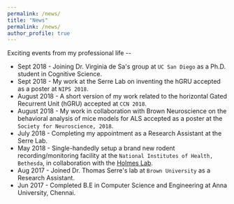 ```yaml
---
permalink: /news/
title: "News"
permalink: /news/
author_profile: true
---
```


Exciting events from my professional life --

* Sept 2018 - Joining Dr. Virginia de Sa's group at `UC San Diego` as a Ph.D. student in Cognitive Science.
* Sept 2018 - My work at the Serre Lab on inventing the hGRU accepted as a poster at `NIPS 2018`.
* August 2018 - A short version of my work related to the horizontal Gated Recurrent Unit (hGRU) accepted at `CCN 2018`.
* August 2018 - My work in collaboration with Brown Neuroscience on the behavioral analysis of mice models for ALS accepted as a poster at the `Society for Neuroscience, 2018`.
* July 2018 - Completing my appointment as a Research Assistant at the Serre Lab.
* May 2018 - Single-handedly setup a brand new rodent recording/monitoring facility at the `National Institutes of Health, Bethesda`, in collaboration with the [Holmes Lab](https://www.niaaa.nih.gov/research/division-intramural-clinical-and-biological-research/niaaa-laboratories/laboratory-1).
* Aug 2017 - Joined Dr. Thomas Serre's lab at `Brown University` as a Research Assistant.
* Jun 2017 - Completed B.E in Computer Science and Engineering at Anna University, Chennai.
